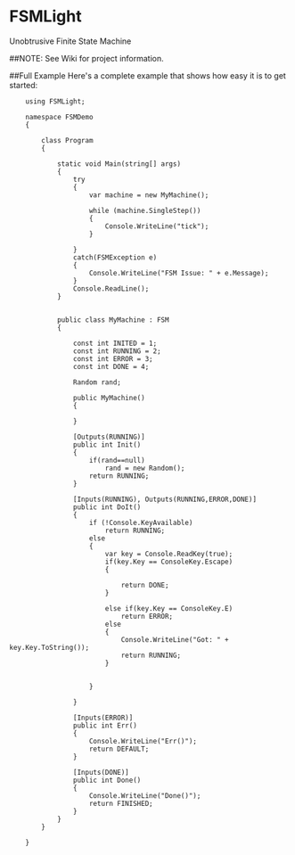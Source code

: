 # FSMLight
Unobtrusive Finite State Machine 

##NOTE: See Wiki for project information.

##Full  Example
Here's a complete example that shows how easy it is to get started:


        using FSMLight;
        
        namespace FSMDemo
        {
           
            class Program
            {
              
                static void Main(string[] args)
                {
                    try
                    {
                        var machine = new MyMachine();
        
                        while (machine.SingleStep())
                        {
                            Console.WriteLine("tick");
                        }
        
                    }
                    catch(FSMException e)
                    {
                        Console.WriteLine("FSM Issue: " + e.Message);
                    }
                    Console.ReadLine();
                }
        
        
                public class MyMachine : FSM
                {
                   
                    const int INITED = 1;
                    const int RUNNING = 2;
                    const int ERROR = 3;
                    const int DONE = 4;
        
                    Random rand;
                    
                    public MyMachine()
                    {
                       
                    }
                    
                    [Outputs(RUNNING)]
                    public int Init()
                    {
                        if(rand==null)
                            rand = new Random();
                        return RUNNING;
                    }
        
                    [Inputs(RUNNING), Outputs(RUNNING,ERROR,DONE)]
                    public int DoIt()
                    {
                        if (!Console.KeyAvailable)
                            return RUNNING;
                        else
                        {
                            var key = Console.ReadKey(true);
                            if(key.Key == ConsoleKey.Escape)
                            {
                                
                                return DONE;
                            }
        
                            else if(key.Key == ConsoleKey.E)
                                return ERROR;
                            else
                            {
                                Console.WriteLine("Got: " + key.Key.ToString());
                                return RUNNING;
                            }
        
        
                        }
                  
                    }
        
                    [Inputs(ERROR)]
                    public int Err()
                    {
                        Console.WriteLine("Err()");
                        return DEFAULT;
                    }
        
                    [Inputs(DONE)]
                    public int Done()
                    {
                        Console.WriteLine("Done()");
                        return FINISHED;
                    }
                }
            }
          
        }
